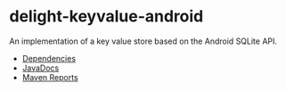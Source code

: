 delight-keyvalue-android
=================

An implementation of a key value store based on the Android SQLite API.

- [Dependencies](http://modules.appjangle.com/delight-keyvalue-android/latest/dependencies.html)
- [JavaDocs](http://modules.appjangle.com/delight-keyvalue-android/latest/apidocs/index.html)
- [Maven Reports](http://modules.appjangle.com/delight-keyvalue-android/latest/project-reports.html)
